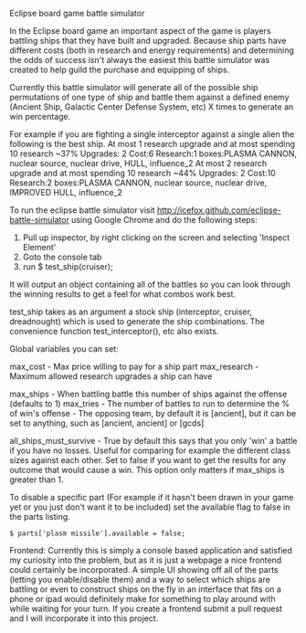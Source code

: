 Eclipse board game battle simulator

In the Eclipse board game an important aspect of the game is players battling ships that they have built and upgraded.  Because ship parts have different costs (both in research and energy requirements) and determining the odds of success isn't always the easiest this battle simulator was created to help guild the purchase and equipping of ships.

Currently this battle simulator will generate all of the possible ship permutations of one type of ship and battle them against a defined enemy (Ancient Ship, Galactic Center Defense System, etc) X times to generate an win percentage.

For example if you are fighting a single interceptor against a single alien the following is the best ship.
At most 1 research upgrade and at most spending 10 research
    ~37% Upgrades: 2 Cost:6 Research:1 boxes:PLASMA CANNON, nuclear source, nuclear drive, HULL, influence_2
At most 2 research upgrade and at most spending 10 research
    ~44% Upgrades: 2 Cost:10 Research:2 boxes:PLASMA CANNON, nuclear source, nuclear drive, IMPROVED HULL, influence_2


To run the eclipse battle simulator visit http://icefox.github.com/eclipse-battle-simulator using Google Chrome and do the following steps:

1) Pull up inspector, by right clicking on the screen and selecting 'Inspect Element'
2) Goto the console tab
3) run
    $ test_ship(cruiser);

It will output an object containing all of the battles so you can look through the winning results to get a feel for what combos work best.

test_ship takes as an argument a stock ship (interceptor, cruiser, dreadnought) which is used to generate the ship combinations.  The convenience function test_interceptor(), etc also exists.


Global variables you can set:

max_cost     - Max price willing to pay for a ship part
max_research - Maximum allowed research upgrades a ship can have

max_ships    - When battling battle this number of ships against the offense (defaults to 1)
max_tries    - The number of battles to run to determine the % of win's
offense      - The opposing team, by default it is [ancient], but it can be set to anything, such as [ancient, ancient] or [gcds]

all_ships_must_survive - True by default this says that you only 'win' a battle if you have no losses.  Useful for comparing for example the different class sizes against each other.  Set to false if you want to get the results for any outcome that would cause a win.  This option only matters if max_ships is greater than 1.

To disable a specific part (For example if it hasn't been drawn in your game yet or you just don't want it to be included) set the available flag to false in the parts listing.   

    $ parts['plasm missile'].available = false;


Frontend:
Currently this is simply a console based application and satisfied my curiosity into the problem, but as it is just a webpage a nice frontend could certainly be incorporated.  A simple UI showing off all of the parts (letting you enable/disable them) and a way to select which ships are battling or even to construct ships on the fly in an interface that fits on a phone or ipad would definitely make for something to play around with while waiting for your turn.  If you create a frontend submit a pull request and I will incorporate it into this project.
